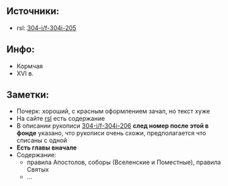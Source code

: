 ## Источники:

* rsl: [304-i/f-304i-205][rsl]

## Инфо:

* Кормчая
* XVI в.

## Заметки:

* Почерк: хороший, с красным оформлением зачал, но текст хуже
* На сайте [rsl][rsl] есть содержание
* В описании рукописи [304-i/f-304i-206][304-i/f-304i-206] **след номер после этой в фонде** указано, что рукописи очень
  схожи, предполагается что списаны с одной
* **Есть главы вначале**
* Содержание:
    * правила Апостолов, соборы (Вселенские и Поместные), правила Святых
    * ...

[rsl]: https://lib-fond.ru/lib-rgb/304-i/f-304i-205/

[304-i/f-304i-206]: ../f_304i_206/README.md